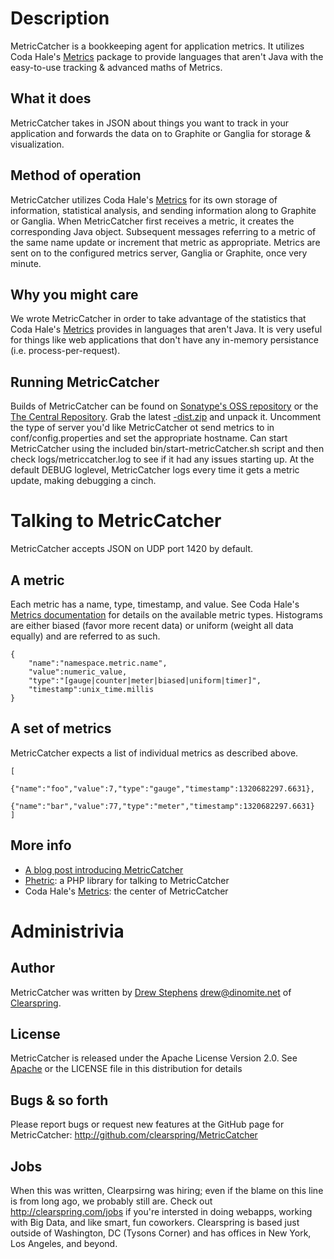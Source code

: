 # Description

MetricCatcher is a bookkeeping agent for application metrics.  It utilizes
Coda Hale's [Metrics](http://github.com/codahale/metrics) package to provide
languages that aren't Java with the easy-to-use tracking & advanced maths of
Metrics.

## What it does

MetricCatcher takes in JSON about things you want to track in your application
and forwards the data on to Graphite or Ganglia for storage & visualization.

## Method of operation

MetricCatcher utilizes Coda Hale's [Metrics](http://github.com/codahale/metrics)
for its own storage of information, statistical analysis, and sending
information along to Graphite or Ganglia.  When MetricCatcher first receives a
metric, it creates the corresponding Java object.  Subsequent messages referring
to a metric of the same name update or increment that metric as appropriate.
Metrics are sent on to the configured metrics server, Ganglia or Graphite, once
very minute.

## Why you might care

We wrote MetricCatcher in order to take advantage of the statistics that Coda
Hale's [Metrics](http://github.com/codahale/metrics) provides in languages that
aren't Java.  It is very useful for things like web applications that don't have
any in-memory persistance (i.e. process-per-request).

## Running MetricCatcher

Builds of MetricCatcher can be found on [Sonatype's OSS repository](https://oss.sonatype.org/content/repositories/releases/com/clearspring/metriccatcher/) or the [The Central Repository](http://search.maven.org/#search|ga|1|a%3A%22metriccatcher%22).  Grab the latest [-dist.zip](http://search.maven.org/remotecontent?filepath=com/clearspring/metriccatcher/0.1.1/metriccatcher-0.1.1-dist.zip) and unpack it.  Uncomment the type of server you'd like MetricCatcher ot send metrics to in conf/config.properties and set the appropriate hostname.  Can start MetricCatcher using the included bin/start-metricCatcher.sh script and then check logs/metriccatcher.log to see if it had any issues starting up.  At the default DEBUG loglevel, MetricCatcher logs every time it gets a metric update, making debugging a cinch.

# Talking to MetricCatcher

MetricCatcher accepts JSON on UDP port 1420 by default.

## A metric

Each metric has a name, type, timestamp, and value. See Coda Hale's [Metrics
documentation](http://metrics.codahale.com/getting-started.html) for details on
the available metric types.  Histograms are either biased (favor more recent
data) or uniform (weight all data equally) and are referred to as such.

    {
        "name":"namespace.metric.name",
        "value":numeric_value,
        "type":"[gauge|counter|meter|biased|uniform|timer]",
        "timestamp":unix_time.millis
    }

## A set of metrics

MetricCatcher expects a list of individual metrics as described above.

    [
        {"name":"foo","value":7,"type":"gauge","timestamp":1320682297.6631},
        {"name":"bar","value":77,"type":"meter","timestamp":1320682297.6631}
    ]

## More info

- [A blog post introducing MetricCatcher](http://www.addthis.com/blog/2012/01/05/advanced-metrics-tracking-for-webapps/)
- [Phetric](https://github.com/clearspring/Phetric): a PHP library for talking to MetricCatcher
- Coda Hale's [Metrics](http://github.com/codahale/metrics): the center of MetricCatcher

# Administrivia

## Author

MetricCatcher was written by [Drew Stephens](http://dinomite.net)
<drew@dinomite.net> of [Clearspring](http://clearspring.com).

## License

MetricCatcher is released under the Apache License Version 2.0.  See
[Apache](http://www.apache.org/licenses/LICENSE-2.0) or the LICENSE file
in this distribution for details

## Bugs & so forth

Please report bugs or request new features at the GitHub page for
MetricCatcher: http://github.com/clearspring/MetricCatcher

## Jobs

When this was written, Clearpsirng was hiring; even if the blame on this line is
from long ago, we probably still are.  Check out http://clearspring.com/jobs if
you're intersted in doing webapps, working with Big Data, and like smart, fun
coworkers.  Clearspring is based just outside of Washington, DC (Tysons Corner)
and has offices in New York, Los Angeles, and beyond.
